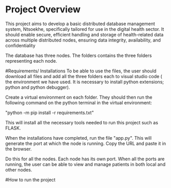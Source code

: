 # Project Overview
This project aims to develop a basic distributed database management system, Ntsoekhe,  specifically tailored for use in the digital health sector. It should enable secure, efficient handling  and storage of health-related data across multiple distributed nodes, ensuring data integrity,  availability, and confidentiality

The database has three nodes. The folders contains the three folders representing each node. 

#Requirements/ Installations
To be able to use the files, the user should download all files and add all the three folders each to visual studio code ( the environment we have used. It is necessary to install python extensions; python and python debugger).

Create a virtual environment on each folder. They should then run the following command on the python terminal in the virtual environment:

"python -m pip install -r requirements.txt" 

This will install all the necessary tools needed to run this project such as FLASK.

When the installations have completed, run the file "app.py". This will generate the port at which the node is running. Copy the URL and paste it in the browser.

Do this for all the nodes. Each node has its own port. When all the ports are running, the user can be able to view and manage patients in both local and other nodes. 

#How to run the project

